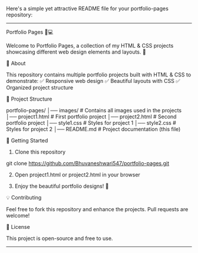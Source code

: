 Here's a simple yet attractive README file for your portfolio-pages repository:


---

Portfolio Pages 🎨💻

Welcome to Portfolio Pages, a collection of my HTML & CSS projects showcasing different web design elements and layouts. 🚀

📌 About

This repository contains multiple portfolio projects built with HTML & CSS to demonstrate:
✅ Responsive web design
✅ Beautiful layouts with CSS
✅ Organized project structure

📂 Project Structure

portfolio-pages/
│── images/          # Contains all images used in the projects
│── project1.html    # First portfolio project
│── project2.html    # Second portfolio project
│── style1.css       # Styles for project 1
│── style2.css       # Styles for project 2
│── README.md        # Project documentation (this file)

🚀 Getting Started

1. Clone this repository

git clone https://github.com/Bhuvaneshwari547/portfolio-pages.git


2. Open project1.html or project2.html in your browser


3. Enjoy the beautiful portfolio designs! 🎉



💡 Contributing

Feel free to fork this repository and enhance the projects. Pull requests are welcome!

📜 License

This project is open-source and free to use.


---

